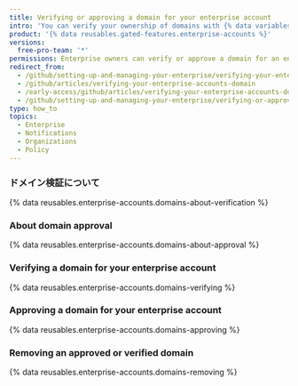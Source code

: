 ```yaml
---
title: Verifying or approving a domain for your enterprise account
intro: 'You can verify your ownership of domains with {% data variables.product.company_short %} to confirm the identity of organizations owned by your enterprise account. You can also approve domains that {% data variables.product.company_short %} can send email notifications to for members of organizations owned by your enterprise account.'
product: '{% data reusables.gated-features.enterprise-accounts %}'
versions:
  free-pro-team: '*'
permissions: Enterprise owners can verify or approve a domain for an enterprise account.
redirect_from:
  - /github/setting-up-and-managing-your-enterprise/verifying-your-enterprise-accounts-domain
  - /github/articles/verifying-your-enterprise-accounts-domain
  - /early-access/github/articles/verifying-your-enterprise-accounts-domain
  - /github/setting-up-and-managing-your-enterprise/verifying-or-approving-a-domain-for-your-enterprise-account
type: how_to
topics:
  - Enterprise
  - Notifications
  - Organizations
  - Policy
---
```

### ドメイン検証について

{% data reusables.enterprise-accounts.domains-about-verification %}

### About domain approval

{% data reusables.enterprise-accounts.domains-about-approval %}

### Verifying a domain for your enterprise account

{% data reusables.enterprise-accounts.domains-verifying %}

### Approving a domain for your enterprise account

{% data reusables.enterprise-accounts.domains-approving %}

### Removing an approved or verified domain

{% data reusables.enterprise-accounts.domains-removing %}
